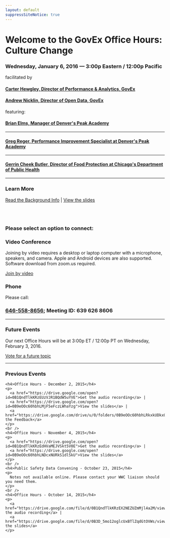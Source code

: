 ```yaml
---
layout: default
suppressSiteNotice: true
---
```


  <div class="row center-block">
    <h1>Welcome to the GovEx Office Hours: Culture Change</h1>
    <h3>Wednesday, January 6, 2016 &mdash; 3:00p Eastern / 12:00p Pacific</h3>
    <p>facilitated by</p>
    <h4><a href="https://www.linkedin.com/in/carterhewgley">Carter Hewgley, Director of Performance & Analytics, GovEx</a></h4>
    <h4><a href="https://www.linkedin.com/in/andrewnicklin">Andrew Nicklin, Director of Open Data, GovEx</a></h4>
    <p>featuring:</p>
    <h4><a href="https://www.linkedin.com/in/bjelms">Brian Elms, Manager of Denver's Peak Academy</a></h4>
    <hr />
    <h4><a href="https://www.linkedin.com/in/greger1">Greg Reger, Performance Improvement Specialist at Denver's Peak Academy</a></h4>
    <hr />
    <h4><a href="https://www.linkedin.com/in/gerrin-cheek-a06643b8">Gerrin Cheek Butler, Director of Food Protection at Chicago's Department of Public Health</a></h4>
    <hr />
    <h3>Learn More</h4>
    <p>
      <a href="https://drive.google.com/open?id=0B9eOOc60hbhLOXIwbFRJNFBjSEk">Read the Background Info</a> | 
      <a href="https://drive.google.com/open?id=0B9eOOc60hbhLOGowNlotek9GMzg">View the slides</a>
    </p>
    <br />
    <br>
    <h3>Please select an option to connect:</h3>
  </div>

  <div class="row">
    <div class="col-md-6">
      <div class="panel panel-info">
        <div class="panel-heading"><h3 class="panel-title"><span class="glyphicon glyphicon glyphicon-facetime-video"></span> Video Conference</h3></div>
        <div class="panel-body">
          <p>Joining by video requires a desktop or laptop computer with a microphone, speakers, and camera. Apple and Android devices are also supported. Software download from zoom.us required.</p>
          <a class="btn btn-primary" href="https://zoom.us/j/6396268606" target="_blank">Join by video</a>
        </div>
      </div>
    </div>
    <div class="col-md-6">
      <div class="panel panel-info">
        <div class="panel-heading"><h3 class="panel-title"><span class="glyphicon glyphicon-earphone"></span> Phone</h3></div>
        <div class="panel-body">
          <p>Please call:</p>
          <h3><a href="tel:+1-646-558-8656">646-558-8656</a>; Meeting ID: 639 626 8606</h3>
        </div>
      </div>
    </div>
  </div>

  <hr />
  
  <div class="row center-block">
    <h3>Future Events</h3>
    <p>Our next Office Hours will be at 3:00p ET / 12:00p PT on Wednesday, February 3, 2016.</p>
    <a class="btn btn-primary" href="/office-hours/vote" target="_blank">Vote for a future topic</a>
  </div>
  
  <hr />
  
  <div class="row center-block">
    <h3>Previous Events</h2>
    
    <h4>Office Hours - December 2, 2015</h4>
    <p>
      <a href="https://drive.google.com/open?id=0B1QndTlkKRzEUzVJR1BQdW5uYVE">Get the audio recording</a> | 
      <a href="https://drive.google.com/open?id=0B9eOOc60hbhLMjF5eFczLWhaYzg">View the slides</a> |
      <a href="https://drive.google.com/drive/u/0/folders/0B9eOOc60hbhLRkxkUDkxQkJuaGc">View the Feedback</a>
    </p>
    <br />
    <h4>Office Hours - November 4, 2015</h4>
    <p>
      <a href="https://drive.google.com/open?id=0B1QndTlkKRzEdHVaMEJVSkt5V0E">Get the audio recording</a> | 
      <a href="https://drive.google.com/open?id=0B9eOOc60hbhLNDcxNURkS1dlSkU">View the slides</a>
    </p>
    <br />
    <h4>Public Safety Data Convening - October 23, 2015</h4>
    <p>
      Notes not available online. Please contact your WWC liaison should you need them.
    </p>
    <br />
    <h4>Office Hours - October 14, 2015</h4>
    <p>
      <a href="https://drive.google.com/file/d/0B1QndTlkKRzEX2NEZUZmMjl4a2M/view">Get the audio recording</a> | 
      <a href="https://drive.google.com/file/d/0B3D_5mo12oglcUxBTlZqdGtOVWs/view">View the slides</a>
    </p>
  </div>
      
